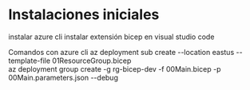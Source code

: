 # Instalaciones iniciales
instalar azure cli
instalar extensión bicep en visual studio code

Comandos con azure cli
az deployment sub create --location eastus --template-file 01ResourceGroup.bicep  
az deployment group create -g rg-bicep-dev -f 00Main.bicep -p 00Main.parameters.json --debug

